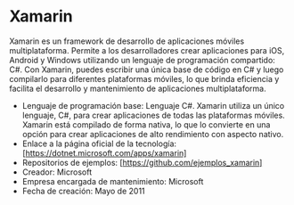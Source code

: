 # Xamarin

Xamarin es un framework de desarrollo de aplicaciones móviles multiplataforma. Permite a los desarrolladores crear aplicaciones para iOS, Android y Windows utilizando un lenguaje de programación compartido: C#. Con Xamarin, puedes escribir una única base de código en C# y luego compilarlo para diferentes plataformas móviles, lo que brinda eficiencia y facilita el desarrollo y mantenimiento de aplicaciones multiplataforma.

- Lenguaje de programación base: Lenguaje C#. Xamarin utiliza un único lenguaje, C#, para crear aplicaciones de todas las plataformas móviles. Xamarin está compilado de forma nativa, lo que lo convierte en una opción para crear aplicaciones de alto rendimiento con aspecto nativo.
- Enlace a la página oficial de la tecnología: [https://dotnet.microsoft.com/apps/xamarin]
- Repositorios de ejemplos: [https://github.com/ejemplos_xamarin]
- Creador: Microsoft
- Empresa encargada de mantenimiento: Microsoft
- Fecha de creación: Mayo de 2011
